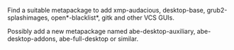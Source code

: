 Find a suitable metapackage to add xmp-audacious, desktop-base,
grub2-splashimages, open*-blacklist*, gitk and other VCS GUIs.

Possibly add a new metapackage named abe-desktop-auxiliary,
abe-desktop-addons, abe-full-desktop or similar.
